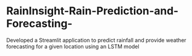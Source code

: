 # RainInsight-Rain-Prediction-and-Forecasting-
Developed a Streamlit application to predict rainfall and provide weather forecasting for a given location using an LSTM model
